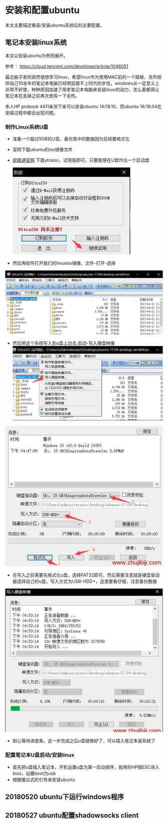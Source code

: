# 安装和配置ubuntu

本文主要描述重装/安装ubuntu系统后的主要配置。


## 笔记本安装linux系统

本文以安装ubuntu为例而展开。

参考：
https://cloud.tencent.com/developer/article/1046051

最近脑子发热突然很想学习linux，希望linux作为使用MAC前的一个踏板，另外陪伴自己10余年的笔记本电脑已经明显跟不上时代的步伐，windows从一定意义上非常不好使，种种原因加速了用老笔记本电脑来安装linux的动力，怎么着都得让笔记本在丢掉之前再次发挥一下余热。

本人HP probook 4411亲测下来可以安装ubuntu 14/18.10，而ubuntu 16/18.04在安装过程中都会出现问题。

### 制作Linux系统U盘

- 准备一个超过5GB的U盘，备份其中的数据因为后续要格式化
- 官网下载ubuntu的iso镜像文件
- [软碟通官网](https://cn.ultraiso.net/xiazai.html) 下载utraiso，试用版即可，只要能够在U盘作出一个启动盘
  
  ![image1](./resource/1.png)

- 然后再软件打开我们的linuxiso镜像，文件-打开-选择
  
![image2](./resource/2.png)

- 然后把这个系统写入到u盘上边去,启动-写入硬盘映像
![image3](./resource/3.png)


![image4](./resource/4.png)

- 在写入之前需要先格式化u盘，选择FAT32即可，然后需要注意就是硬盘驱动器选择自己的u盘，写入方式为USB-HDD+，这里要看仔细，注意备份数据
  
![image5](./resource/5.png)


- 耐心等待进度条，这一步完成之后u盘就做好了，可以插入笔记本装系统了


### 配置笔记本U盘启动/安装linux

- 首先把u盘插入笔记本，开机设置u盘为第一启动顺序，我用的HP按ESC进入bios，设置boot为usb  
- 根据傻瓜式的引导来安装ubuntu



## 20180520 ubuntu下运行windows程序


## 20180527 ubuntu配置shadowsocks client